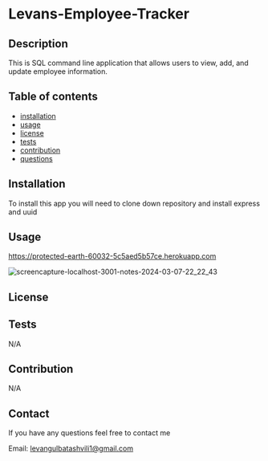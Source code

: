 # Levans-Employee-Tracker

## Description

  This is SQL command line application that allows users to view, add, and update employee information. 

  ## Table of contents

  - [installation](#installation)
  - [usage](#usage)
  - [license](#license)
  - [tests](#tests)
  - [contribution](#contribution)
  - [questions](#questions)

  ## Installation

  To install this app you will need to clone down repository and install express and uuid

  ## Usage

  https://protected-earth-60032-5c5aed5b57ce.herokuapp.com

  ![screencapture-localhost-3001-notes-2024-03-07-22_22_43](https://github.com/Jetniksyla/Event-Space/assets/150108077/3104f41e-000e-48d1-80b0-29cc6e1f9e2c)
  

  
  ## License
 

  ## Tests

  N/A

  ## Contribution

  N/A
  
  ## Contact

  If you have any questions feel free to contact me

  Email: levangulbatashvili1@gmail.com

